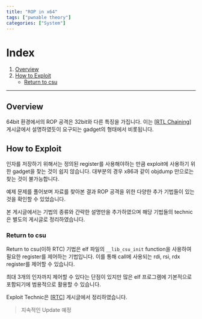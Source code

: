 ```yaml
---
title: "ROP in x64"
tags: ["pwnable theory"]
categories: ["System"]
---
```


# Index

1. [Overview](#overview)
2. [How to Exploit](#how-to-exploit)
    - [Return to csu](#return-to-csu)

* * *

## Overview

64bit 환경에서의 ROP 공격은 32bit와 다른 특징을 가집니다. 이는 [[RTL Chaining](https://jun-project-lab.github.io/system/RTL-chaining/#gadget)] 게시글에서 설명하였듯이 요구되는 gadget의 형태에서 비롯됩니다.

## How to Exploit

인자를 저장하기 위해서는 정의된 register를 사용해야하는 만큼 exploit에 사용하기 위한 gadget을 찾는 것이 쉽지 않습니다. 대부분의 경우 x86과 같이 objdump 만으로는 찾는 것이 불가능합니다.

예제 문제를 풀어보며 자료를 찾아본 결과 ROP 공격을 위한 다양한 추가 기법들이 있는 것을 확인할 수 있었습니다.

본 게시글에서는 기법의 종류와 간략한 설명만을 추가하였으며 해당 기법들의 technic은 별도의 게시글로 정리하였습니다.

### Return to csu

Return to csu(이하 RTC) 기법은 elf 파일의 `__lib_csu_init` function을 사용하여 필요한 register를 제어하는 기법입니다. 이를 통해 call에 사용되는 rdi, rsi, rdx register를 제어할 수 있습니다.

최대 3개의 인자까지 제어할 수 있다는 단점이 있지만 많은 elf 프로그램에 기본적으로 포함되기에 범용적으로 활용할 수 있습니다.

Exploit Technic은 [[RTC](#)] 게시글에서 정리하였습니다.

> 지속적인 Update 예정
